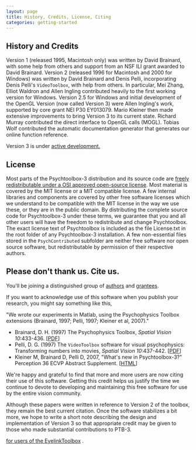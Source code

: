 ```yaml
---
layout: page
title: History, Credits, License, Citing
categories: getting-started
---
```


History and Credits
-------------------

Version 1 (released 1995, Macintosh only) was written by David Brainard,
with some help from others and support from an NSF ILI grant awarded to
David Brainard. Version 2 (released 1996 for Macintosh and 2000 for
Windows) was written by David Brainard and Denis Pelli, incorporating
Denis Pelli's `VideoToolbox`, with help from others. In particular,
Mei Zhang, Elliot Waldron and Allen Ingling contributed heavily to the
first working version for Windows. Version 2.5 for Windows and initial
development of the OpenGL Version (now called Version 3) were Allen
Ingling's work, supported by core grant NEI P30 EY013079. Mario Kleiner
then made extensive improvements to bring Version 3 to its current
state. Richard Murray contributed the direct interface to OpenGL
calls (MOGL). Tobias Wolf contributed the automatic documentation
generator that generates our online function reference.

Version 3 is under [active development.](developers)

License
-------

Most parts of the Psychtoolbox-3 distribution and its source code are
[freely redistributable under a OSI approved open-source license](http://www.opensource.org).
Most material is covered by the MIT license or a MIT compatible license.
A few internal libraries and components are covered by other free
software licenses which we understand to be compatible with the MIT
license in the way we use these, or they are in the public domain. By
distributing the complete source code for Psychtoolbox-3 under these
terms, we guarantee that you and all other users will have the freedom
to redistribute and change Psychtoolbox. The exact license text of
Psychtoolbox is included as the file License.txt in the root folder of
any Psychtoolbox-3 installation. A few non-essential files stored in the
`PsychContributed` subfolder are neither free software nor open source
software, but redistributable by permission of their respective authors.

Please don't thank us. Cite us.
-------------------------------

You'll be joining a distinguished group of
[authors](http://psychtoolbox.org/PTB-3/citations.html)
and [grantees](http://psychtoolbox.org/PTB-3/grants.html).

If you want to acknowledge use of this software when you publish your
research, you might say something like this,

"We wrote our experiments in Matlab, using the Psychophysics Toolbox
extensions (Brainard, 1997; Pelli, 1997; Kleiner et al, 2007)."

-   Brainard, D. H. (1997) The Psychophysics Toolbox, *Spatial Vision 10*:433-436. [[PDF]([http://color.psych.upenn.edu/brainard/papers/Psychtoolbox.pdf)]
-   Pelli, D. G. (1997) The `VideoToolbox` software for visual psychophysics: Transforming numbers into movies, *Spatial Vision 10*:437-442. [[PDF](http://www.psych.nyu.edu/pelli/pubs/pelli1997videotoolbox.pdf)]
-   Kleiner M, Brainard D, Pelli D, 2007, "What's new in Psychtoolbox-3?" Perception 36 ECVP Abstract Supplement.  [[HTML]([http://www.perceptionweb.com/abstract.cgi?id=v070821)] 

We're happy and grateful to find that more and more users are now citing
their use of this software. Getting this credit helps us justify the
time we continue to devote to developing and maintaining this free
software for use by the entire vision community.

Although these papers were written in reference to Version 2 of the
toolbox, they remain the best current citation. Once the software
stabilizes a bit more, we hope to write a short note describing the
design and implementation of Version 3 so that appropriate credit may be
given to those who made substantial contributions to PTB-3.

[for users of the EyelinkToolbox](EyelinkToolboxCredits) <EyelinkToolboxCredits>.
